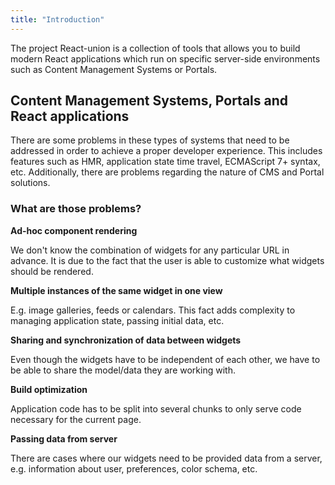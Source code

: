```yaml
---
title: "Introduction"
---
```


The project React-union is a collection of tools that allows you to build modern React applications which run on specific server-side environments such as Content Management Systems or Portals.

## Content Management Systems, Portals and React applications

There are some problems in these types of systems that need to be addressed in order to achieve a proper developer experience. This includes features such as HMR, application state time travel, ECMAScript 7+ syntax, etc. Additionally, there are problems regarding the nature of CMS and Portal solutions.

### What are those problems?

**Ad-hoc component rendering**

We don't know the combination of widgets for any particular URL in advance. It is due to the fact that the user is able to customize what widgets should be rendered.

**Multiple instances of the same widget in one view**

E.g. image galleries, feeds or calendars. This fact adds complexity to managing application state, passing initial data, etc.

**Sharing and synchronization of data between widgets**

Even though the widgets have to be independent of each other, we have to be able to share the model/data they are working with.

**Build optimization**

Application code has to be split into several chunks to only serve code necessary for the current page.

**Passing data from server**

There are cases where our widgets need to be provided data from a server, e.g. information about user, preferences, color schema, etc.